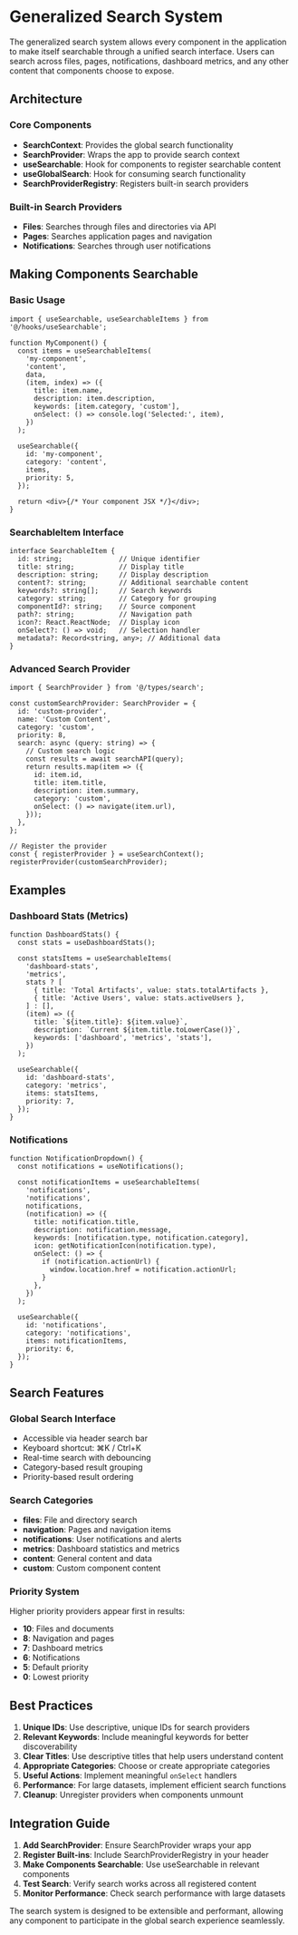 # Generalized Search System

The generalized search system allows every component in the application to make itself searchable through a unified search interface. Users can search across files, pages, notifications, dashboard metrics, and any other content that components choose to expose.

## Architecture

### Core Components
- **SearchContext**: Provides the global search functionality
- **SearchProvider**: Wraps the app to provide search context
- **useSearchable**: Hook for components to register searchable content
- **useGlobalSearch**: Hook for consuming search functionality
- **SearchProviderRegistry**: Registers built-in search providers

### Built-in Search Providers
- **Files**: Searches through files and directories via API
- **Pages**: Searches application pages and navigation
- **Notifications**: Searches through user notifications

## Making Components Searchable

### Basic Usage

```tsx
import { useSearchable, useSearchableItems } from '@/hooks/useSearchable';

function MyComponent() {
  const items = useSearchableItems(
    'my-component',
    'content',
    data,
    (item, index) => ({
      title: item.name,
      description: item.description,
      keywords: [item.category, 'custom'],
      onSelect: () => console.log('Selected:', item),
    })
  );

  useSearchable({
    id: 'my-component',
    category: 'content',
    items,
    priority: 5,
  });

  return <div>{/* Your component JSX */}</div>;
}
```

### SearchableItem Interface

```tsx
interface SearchableItem {
  id: string;              // Unique identifier
  title: string;           // Display title
  description: string;     // Display description
  content?: string;        // Additional searchable content
  keywords?: string[];     // Search keywords
  category: string;        // Category for grouping
  componentId?: string;    // Source component
  path?: string;           // Navigation path
  icon?: React.ReactNode;  // Display icon
  onSelect?: () => void;   // Selection handler
  metadata?: Record<string, any>; // Additional data
}
```

### Advanced Search Provider

```tsx
import { SearchProvider } from '@/types/search';

const customSearchProvider: SearchProvider = {
  id: 'custom-provider',
  name: 'Custom Content',
  category: 'custom',
  priority: 8,
  search: async (query: string) => {
    // Custom search logic
    const results = await searchAPI(query);
    return results.map(item => ({
      id: item.id,
      title: item.title,
      description: item.summary,
      category: 'custom',
      onSelect: () => navigate(item.url),
    }));
  },
};

// Register the provider
const { registerProvider } = useSearchContext();
registerProvider(customSearchProvider);
```

## Examples

### Dashboard Stats (Metrics)
```tsx
function DashboardStats() {
  const stats = useDashboardStats();

  const statsItems = useSearchableItems(
    'dashboard-stats',
    'metrics',
    stats ? [
      { title: 'Total Artifacts', value: stats.totalArtifacts },
      { title: 'Active Users', value: stats.activeUsers },
    ] : [],
    (item) => ({
      title: `${item.title}: ${item.value}`,
      description: `Current ${item.title.toLowerCase()}`,
      keywords: ['dashboard', 'metrics', 'stats'],
    })
  );

  useSearchable({
    id: 'dashboard-stats',
    category: 'metrics',
    items: statsItems,
    priority: 7,
  });
}
```

### Notifications
```tsx
function NotificationDropdown() {
  const notifications = useNotifications();

  const notificationItems = useSearchableItems(
    'notifications',
    'notifications',
    notifications,
    (notification) => ({
      title: notification.title,
      description: notification.message,
      keywords: [notification.type, notification.category],
      icon: getNotificationIcon(notification.type),
      onSelect: () => {
        if (notification.actionUrl) {
          window.location.href = notification.actionUrl;
        }
      },
    })
  );

  useSearchable({
    id: 'notifications',
    category: 'notifications',
    items: notificationItems,
    priority: 6,
  });
}
```

## Search Features

### Global Search Interface
- Accessible via header search bar
- Keyboard shortcut: ⌘K / Ctrl+K
- Real-time search with debouncing
- Category-based result grouping
- Priority-based result ordering

### Search Categories
- **files**: File and directory search
- **navigation**: Pages and navigation items
- **notifications**: User notifications and alerts
- **metrics**: Dashboard statistics and metrics
- **content**: General content and data
- **custom**: Custom component content

### Priority System
Higher priority providers appear first in results:
- **10**: Files and documents
- **8**: Navigation and pages
- **7**: Dashboard metrics
- **6**: Notifications
- **5**: Default priority
- **0**: Lowest priority

## Best Practices

1. **Unique IDs**: Use descriptive, unique IDs for search providers
2. **Relevant Keywords**: Include meaningful keywords for better discoverability
3. **Clear Titles**: Use descriptive titles that help users understand content
4. **Appropriate Categories**: Choose or create appropriate categories
5. **Useful Actions**: Implement meaningful `onSelect` handlers
6. **Performance**: For large datasets, implement efficient search functions
7. **Cleanup**: Unregister providers when components unmount

## Integration Guide

1. **Add SearchProvider**: Ensure SearchProvider wraps your app
2. **Register Built-ins**: Include SearchProviderRegistry in your header
3. **Make Components Searchable**: Use useSearchable in relevant components
4. **Test Search**: Verify search works across all registered content
5. **Monitor Performance**: Check search performance with large datasets

The search system is designed to be extensible and performant, allowing any component to participate in the global search experience seamlessly.
